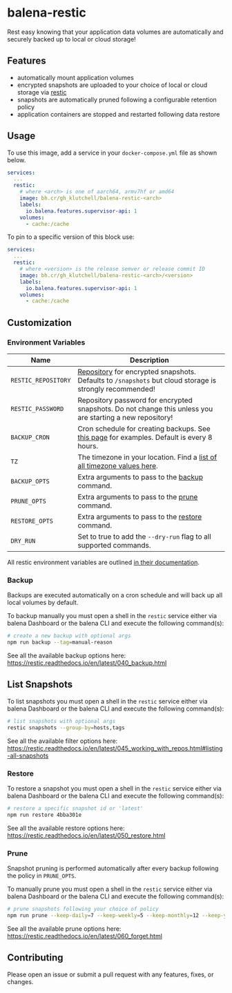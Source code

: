 # balena-restic

Rest easy knowing that your application data volumes are automatically and securely backed up to local or cloud storage!

## Features

- automatically mount application volumes
- encrypted snapshots are uploaded to your choice of local or cloud storage via [restic](https://restic.net/)
- snapshots are automatically pruned following a configurable retention policy
- application containers are stopped and restarted following data restore

## Usage

To use this image, add a service in your `docker-compose.yml` file as shown below.

```yml
services:
  ...
  restic:
    # where <arch> is one of aarch64, armv7hf or amd64
    image: bh.cr/gh_klutchell/balena-restic-<arch>
    labels:
      io.balena.features.supervisor-api: 1
    volumes:
      - cache:/cache
```

To pin to a specific version of this block use:

```yml
services:
  ...
  restic:
    # where <version> is the release semver or release commit ID
    image: bh.cr/gh_klutchell/balena-restic-<arch>/<version>
    labels:
      io.balena.features.supervisor-api: 1
    volumes:
      - cache:/cache
```

## Customization

### Environment Variables

| Name                | Description                                                                                                                                                                      |
| ------------------- | -------------------------------------------------------------------------------------------------------------------------------------------------------------------------------- |
| `RESTIC_REPOSITORY` | [Repository](https://restic.readthedocs.io/en/latest/030_preparing_a_new_repo.html) for encrypted snapshots. Defaults to `/snapshots` but cloud storage is strongly recommended! |
| `RESTIC_PASSWORD`   | Repository password for encrypted snapshots. Do not change this unless you are starting a new repository!                                                                        |
| `BACKUP_CRON`       | Cron schedule for creating backups. See [this page](https://crontab.guru/examples.html) for examples. Default is every 8 hours.                                                  |
| `TZ`                | The timezone in your location. Find a [list of all timezone values here](https://en.wikipedia.org/wiki/List_of_tz_database_time_zones).                                          |
| `BACKUP_OPTS`       | Extra arguments to pass to the [backup](#backup) command.                                                                                                                        |
| `PRUNE_OPTS`        | Extra arguments to pass to the [prune](#prune) command.                                                                                                                          |
| `RESTORE_OPTS`      | Extra arguments to pass to the [restore](#restore) command.                                                                                                                      |
| `DRY_RUN`           | Set to true to add the `--dry-run` flag to all supported commands.                                                                                                               |

All restic environment variables are outlined [in their documentation](https://restic.readthedocs.io/en/latest/040_backup.html#environment-variables).

### Backup

Backups are executed automatically on a cron schedule and will back up all local volumes by default.

To backup manually you must open a shell in the `restic` service either via balena Dashboard or the balena CLI
and execute the following command(s):

```bash
# create a new backup with optional args
npm run backup --tag=manual-reason
```

See all the available backup options here: <https://restic.readthedocs.io/en/latest/040_backup.html>

## List Snapshots

To list snapshots you must open a shell in the `restic` service either via balena Dashboard or the balena CLI
and execute the following command(s):

```bash
# list snapshots with optional args
restic snapshots --group-by=hosts,tags
```

See all the available filter options here: <https://restic.readthedocs.io/en/latest/045_working_with_repos.html#listing-all-snapshots>

### Restore

To restore a snapshot you must open a shell in the `restic` service either via balena Dashboard or the balena CLI
and execute the following command(s):

```bash
# restore a specific snapshot id or 'latest'
npm run restore 4bba301e
```

See all the available restore options here: <https://restic.readthedocs.io/en/latest/050_restore.html>

### Prune

Snapshot pruning is performed automatically after every backup following the policy in `PRUNE_OPTS`.

To manually prune you must open a shell in the `restic` service either via balena Dashboard or the balena CLI
and execute the following command(s):

```bash
# prune snapshots following your choice of policy
npm run prune --keep-daily=7 --keep-weekly=5 --keep-monthly=12 --keep-yearly=75 --dry-run
```

See all the available prune options here: <https://restic.readthedocs.io/en/latest/060_forget.html>

## Contributing

Please open an issue or submit a pull request with any features, fixes, or changes.
